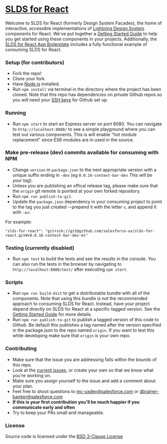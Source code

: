 # [SLDS for React](http://slds-for-js.herokuapp.com/react)
Welcome to SLDS for React (formerly Design System Facades), the home of interactive, accessible implementations of [Lightning Design System](https://www.lightningdesignsystem.com/) components for React. We've put together a [Getting Started Guide](http://slds-for-js.herokuapp.com/react) to help you get started using these components in your projects. Additionally, the [SLDS for React App Boilerplate](https://github.com/salesforce-ux/slds-for-react-app-boilerplate) includes a fully functional example of consuming SLDS for React.

### Setup (for contributors)
* Fork the repo!
* Clone your fork.
* Have [Node.js](https://nodejs.org/) installed.
* Run `npm install` via terminal in the directory where the project has been cloned. Note that this repo has dependencies on private Github repos so you _will_ need your [SSH keys](https://help.github.com/articles/generating-an-ssh-key/) for Github set up.

### Running
* Run `npm start` to start an Express server on port 8080. You can navigate to `http://localhost:8080/` to see a simple playground where you can test out various components. This is will enable "hot module replacement" since ES6 modules are in used in the source.

### Make pre-release (dev) commits available for consuming with NPM
* Change `version` in `package.json` to the next appropriate version with a unique suffix ending in `-dev` (eg `0.0.16-context-bar-dev` _This will be your tag_).
* Unless you are publishing an offical release tag, please make sure that the `origin` git remote is pointed at your own forked repository.
* Run `npm run publish-to-git`.
* Update the `package.json` dependency in your _consuming_ project to point to the tag you just created --prepend it with the letter `v`, and append it with `-es`:

For example:
    
    "slds-for-react": "git+ssh://git@github.com/salesforce-ux/slds-for-react.git#v0.0.16-context-bar-dev-es"


### Testing (currently disabled)
* Run `npm test` to build the tests and see the results in the console. You can also run the tests in the browser by navigating to `http://localhost:8080/test/` after executing `npm start`.

### Scripts
* Run `npm run build-dist` to get a distributable bundle with all of the components. Note that using this bundle is not the recommended approach to consuming SLDS for React. Instead, have your project depend directly on SLDS for React at a specific tagged version. See the [Getting Started Guide](http://slds-for-js.herokuapp.com/react) for more details.
* Run `npm run publish-to-git` to publish a tagged version of this code to Github. Be default this publishes a tag named after the version specified in the package.json to the repo named `origin`. If you want to test this while developing make sure that `origin` is your own repo.

### Contributing
* Make sure that the issue you are addressing falls within the bounds of this repo.
* Look at the [current issues](https://github.com/salesforce-ux/slds-for-react/issues?q=is%3Aopen+is%3Aissue), or create your own so that we know what you're working on.
* Make sure you assign yourself to the issue and add a comment about your plan.
* Feel free to shoot questions to mc-uxdev@salesforce.com or dbrainer-banker@salesforce.com
* **If this is your first contribution you'll be much happier if you communicate early and often**
* Try to keep your PRs small and manageable.

### License
Source code is licensed under the [BSD 3-Clause License](LICENSE)
